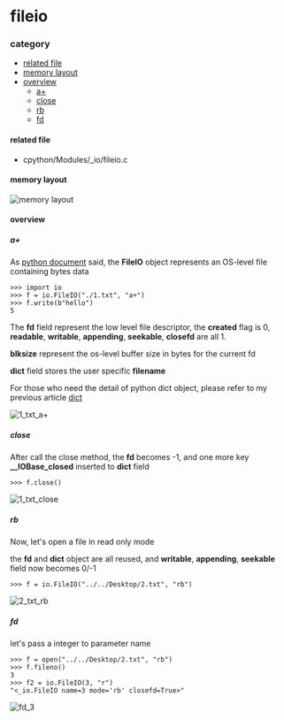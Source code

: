 # fileio

### category

* [related file](#related-file)
* [memory layout](#memory-layout)
* [overview](#overview)
	* [a+](#a+)
	* [close](#close)
	* [rb](#rb)
	* [fd](#fd)

#### related file
* cpython/Modules/_io/fileio.c

#### memory layout

![memory layout](https://github.com/zpoint/Cpython-Internals/blob/master/Modules/io/fileio/layout.png)

#### overview

##### a+

As [python document](https://docs.python.org/3/library/io.html#raw-file-i-o) said, the **FileIO** object represents an OS-level file containing bytes data

	>>> import io
    >>> f = io.FileIO("./1.txt", "a+")
    >>> f.write(b"hello")
    5

The **fd** field represent the low level file descriptor, the **created** flag is 0, **readable**, **writable**, **appending**, **seekable**, **closefd** are all 1.

**blksize** represent the os-level buffer size in bytes for the current fd

**dict** field stores the user specific **filename**

For those who need the detail of python dict object, please refer to my previous article [dict](https://github.com/zpoint/Cpython-Internals/blob/master/BasicObject/dict/dict.md)

![1_txt_a+](https://github.com/zpoint/Cpython-Internals/blob/master/Modules/io/fileio/1_txt_a+.png)

##### close

After call the close method, the **fd** becomes -1, and one more key **__IOBase_closed** inserted to **dict** field

	>>> f.close()

![1_txt_close](https://github.com/zpoint/Cpython-Internals/blob/master/Modules/io/fileio/1_txt_close.png)

##### rb

Now, let's open a file in read only mode

the **fd** and **dict** object are all reused, and **writable**, **appending**, **seekable** field now becomes 0/-1

	>>> f = io.FileIO("../../Desktop/2.txt", "rb")

![2_txt_rb](https://github.com/zpoint/Cpython-Internals/blob/master/Modules/io/fileio/2_txt_rb.png)

##### fd

let's pass a integer to parameter name

	>>> f = open("../../Desktop/2.txt", "rb")
    >>> f.fileno()
    3
    >>> f2 = io.FileIO(3, "r")
	"<_io.FileIO name=3 mode='rb' closefd=True>"

![fd_3](https://github.com/zpoint/Cpython-Internals/blob/master/Modules/io/fileio/fd_3.png)

